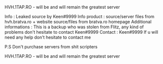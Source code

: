 HVH.1TAP.RO - will be and will remain the greatest server 


Info : Leaked source by Keen#9999
Info product : source/server files from hvh.bratva.ro + website source/files from bratva.ro homepage
Additional informations : This is a backup who was stolen from Flitz, any kind of problems don't hesitate to contact Keen#9999 
Contact : Keen#9999
If u will need any help don't hesitate to contact me 

P.S Don't purchase servers from shit scripters


HVH.1TAP.RO - will be and will remain the greatest server
